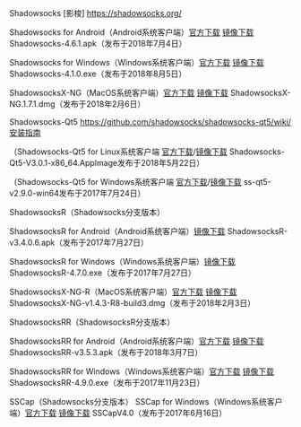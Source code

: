 
Shadowsocks [影梭] https://shadowsocks.org/


Shadowsocks for Android（Android系统客户端）[官方下载](https://github.com/shadowsocks/shadowsocks-android/releases) [镜像下载](https://coding.net/u/Download-Mirrors/p/SS-SSR/git/raw/master/shadowsocks-4.6.1.apk) Shadowsocks-4.6.1.apk（发布于2018年7月4日）

Shadowsocks for Windows（Windows系统客户端）[官方下载](https://github.com/shadowsocks/shadowsocks-windows/releases) [镜像下载](https://coding.net/u/Download-Mirrors/p/SS-SSR/git/raw/master/Shadowsocks-4.1.0.zip) Shadowsocks-4.1.0.exe（发布于2018年8月5日）

ShadowsocksX-NG（MacOS系统客户端）[官方下载](https://github.com/shadowsocks/ShadowsocksX-NG/releases/) [镜像下载](https://coding.net/u/Download-Mirrors/p/SS-SSR/git/raw/master/ShadowsocksX-NG.1.7.1.zip) ShadowsocksX-NG.1.7.1.dmg（发布于2018年2月6日）

Shadowsocks-Qt5 https://github.com/shadowsocks/shadowsocks-qt5/wiki/安装指南

（Shadowsocks-Qt5 for Linux系统客户端 [官方下载](https://github.com/shadowsocks/shadowsocks-qt5/releases)/[镜像下载](https://coding.net/u/Download-Mirrors/p/SS-SSR/git/raw/master/Shadowsocks-Qt5-3.0.1-x86_64.AppImage) Shadowsocks-Qt5-V3.0.1-x86_64.AppImage发布于2018年5月22日）

（Shadowsocks-Qt5 for Windows系统客户端 [官方下载](https://github.com/shadowsocks/shadowsocks-qt5/releases/download/v2.9.0/ss-qt5-v2.9.0-win64.7z)/[镜像下载](https://coding.net/u/Download-Mirrors/p/SS-SSR/git/raw/master/ss-qt5-v2.9.0-win64.7z) ss-qt5-v2.9.0-win64发布于2017年7月24日）


ShadowsocksR（Shadowsocks分支版本）

ShadowsocksR for Android（Android系统客户端）[镜像下载](https://coding.net/u/Download-Mirrors/p/SS-SSR/git/raw/master/ShadowsocksR-v3.4.0.6.apk) ShadowsocksR-v3.4.0.6.apk（发布于2017年7月27日）

ShadowsocksR for Windows（Windows系统客户端）[镜像下载](https://coding.net/u/Download-Mirrors/p/SS-SSR/git/raw/master/ShadowsocksR-4.7.0.7z)ShadowsocksR-4.7.0.exe（发布于2017年7月27日）

ShadowsocksX-NG-R（MacOS系统客户端）[官方下载](https://github.com/qinyuhang/ShadowsocksX-NG-R/releases) [镜像下载](https://coding.net/u/Download-Mirrors/p/SS-SSR/git/raw/master/ShadowsocksX-NG-v1.4.3-R8-build3.dmg) ShadowsocksX-NG-v1.4.3-R8-build3.dmg（发布于2018年2月3日）

ShadowsocksRR（ShadowsocksR分支版本）

ShadowsocksRR for Android（Android系统客户端）[官方下载](https://github.com/shadowsocksrr/shadowsocksr-android/releases) [镜像下载](https://coding.net/u/Download-Mirrors/p/SS-SSR/git/raw/master/ShadowsocksRR-v3.5.3.apk) ShadowsocksRR-v3.5.3.apk（发布于2018年3月7日）

ShadowsocksRR for Windows（Windows系统客户端）[官方下载](https://github.com/shadowsocksrr/shadowsocksr-csharp/releases) [镜像下载](https://coding.net/u/Download-Mirrors/p/SS-SSR/git/raw/master/ShadowsocksRR-4.9.0.zip) ShadowsocksRR-4.9.0.exe（发布于2017年11月23日）


SSCap（Shadowsocks分支版本）
SSCap for Windows（Windows系统客户端）[官方下载](https://sourceforge.net/projects/sscap/) [镜像下载](https://coding.net/u/Download-Mirrors/p/SS-SSR/git/raw/master/SSCapV4.0.rar) SSCapV4.0（发布于2017年6月16日）

